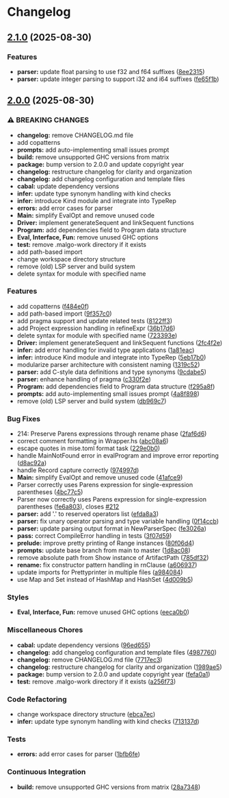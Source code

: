 # Changelog

## [2.1.0](https://github.com/malgo-lang/malgo/compare/v2.0.0...v2.1.0) (2025-08-30)


### Features

* **parser:** update float parsing to use f32 and f64 suffixes ([8ee2315](https://github.com/malgo-lang/malgo/commit/8ee2315ed45af7bf52fbb37dc7d39acb614590c3))
* **parser:** update integer parsing to support i32 and i64 suffixes ([fe65f1b](https://github.com/malgo-lang/malgo/commit/fe65f1bde23f108a80da77a1ac5b6446cacd8c8b))

## [2.0.0](https://github.com/malgo-lang/malgo/compare/v1.0.0...v2.0.0) (2025-08-30)


### ⚠ BREAKING CHANGES

* **changelog:** remove CHANGELOG.md file
* add copatterns
* **prompts:** add auto-implementing small issues prompt
* **build:** remove unsupported GHC versions from matrix
* **package:** bump version to 2.0.0 and update copyright year
* **changelog:** restructure changelog for clarity and organization
* **changelog:** add changelog configuration and template files
* **cabal:** update dependency versions
* **infer:** update type synonym handling with kind checks
* **infer:** introduce Kind module and integrate into TypeRep
* **errors:** add error cases for parser
* **Main:** simplify EvalOpt and remove unused code
* **Driver:** implement generateSequent and linkSequent functions
* **Program:** add dependencies field to Program data structure
* **Eval, Interface, Fun:** remove unused GHC options
* **test:** remove .malgo-work directory if it exists
* add path-based import
* change workspace directory structure
* remove (old) LSP server and build system
* delete syntax for module with specified name

### Features

* add copatterns ([f484e0f](https://github.com/malgo-lang/malgo/commit/f484e0f2f5d65de72af3675a14b3cb90ba61167a))
* add path-based import ([9f357c0](https://github.com/malgo-lang/malgo/commit/9f357c0904b4d00515c4795339fcf66124e70a84))
* add pragma support and update related tests ([8122ff3](https://github.com/malgo-lang/malgo/commit/8122ff34b63ca4ce1679cb8a0af18e6c4c2dd5cc))
* add Project expression handling in refineExpr ([36b17d6](https://github.com/malgo-lang/malgo/commit/36b17d6d9b6d3fd9b27f031fc0daca6a56f98cac))
* delete syntax for module with specified name ([723393e](https://github.com/malgo-lang/malgo/commit/723393e3541bae4100c77e47d272837da0d17fd6))
* **Driver:** implement generateSequent and linkSequent functions ([2fc4f2e](https://github.com/malgo-lang/malgo/commit/2fc4f2ecb5bab0278db8555cf3f9193a6c51175e))
* **infer:** add error handling for invalid type applications ([1a81eac](https://github.com/malgo-lang/malgo/commit/1a81eac7016056a88ef82f5fea84790d32a5a63c))
* **infer:** introduce Kind module and integrate into TypeRep ([5eb17b0](https://github.com/malgo-lang/malgo/commit/5eb17b0f87d5ed11558487b7a3ebc3946a955797))
* modularize parser architecture with consistent naming ([1319c52](https://github.com/malgo-lang/malgo/commit/1319c5219f236c83e4b239db22f1bc88cb255ff9))
* **parser:** add C-style data definitions and type synonyms ([9cdabe5](https://github.com/malgo-lang/malgo/commit/9cdabe5d7103fbbba4d3c8eaaf6e8827e463d8a7))
* **parser:** enhance handling of pragma ([c330f2e](https://github.com/malgo-lang/malgo/commit/c330f2edce8b8e7aed8ce111a64ec9a93eeb5702))
* **Program:** add dependencies field to Program data structure ([f295a8f](https://github.com/malgo-lang/malgo/commit/f295a8fd405eb57ee343a4290065a43dc9ca73af))
* **prompts:** add auto-implementing small issues prompt ([4a8f898](https://github.com/malgo-lang/malgo/commit/4a8f898dde2572591cf83cf239a1c42404dcbc80))
* remove (old) LSP server and build system ([db969c7](https://github.com/malgo-lang/malgo/commit/db969c70b191b878f202feb614e0a36836354eaf))


### Bug Fixes

* 214: Preserve Parens expressions through rename phase ([2faf6d6](https://github.com/malgo-lang/malgo/commit/2faf6d6e0ffd564279a0a587eeae9faa6b2fcc59))
* correct comment formatting in Wrapper.hs ([abc08a6](https://github.com/malgo-lang/malgo/commit/abc08a690910bbd452db20641efafb4595578c93))
* escape quotes in mise.toml format task ([229e0b0](https://github.com/malgo-lang/malgo/commit/229e0b0d32e594094f156f2f275dfc99a6508046))
* handle MainNotFound error in evalProgram and improve error reporting ([d8ac92a](https://github.com/malgo-lang/malgo/commit/d8ac92a7a1105af6598fecbdb0b867f9e3b75efa))
* handle Record capture correctly ([974997d](https://github.com/malgo-lang/malgo/commit/974997d81091c99d15899dbdbfd10ce38cb13c84))
* **Main:** simplify EvalOpt and remove unused code ([41afce9](https://github.com/malgo-lang/malgo/commit/41afce90e3a71fbbcd9973777485d8977b9359d4))
* Parser correctly uses Parens expression for single-expression parentheses ([4bc77c5](https://github.com/malgo-lang/malgo/commit/4bc77c5c26ecf03c70445fc730df53809156df20))
* Parser now correctly uses Parens expression for single-expression parentheses ([fe6a803](https://github.com/malgo-lang/malgo/commit/fe6a803e6e3cdc48ad5a66013bf070c61210e379)), closes [#212](https://github.com/malgo-lang/malgo/issues/212)
* **parser:** add '.' to reserved operators list ([efda8a3](https://github.com/malgo-lang/malgo/commit/efda8a3e836de385779d7b401d74087175b36bed))
* **parser:** fix unary operator parsing and type variable handling ([0f14ccb](https://github.com/malgo-lang/malgo/commit/0f14ccb9bb7a95520981ca69de9418e0829035da))
* **parser:** update parsing output format in NewParserSpec ([fe3026a](https://github.com/malgo-lang/malgo/commit/fe3026afa3ca34fa5660e3e1db742dfcf0f0a87a))
* **pass:** correct CompileError handling in tests ([3f07d59](https://github.com/malgo-lang/malgo/commit/3f07d591db4395701c9ba373d5942ef3f22c0a05))
* **prelude:** improve pretty printing of Range instances ([80f06d4](https://github.com/malgo-lang/malgo/commit/80f06d49a3a1789e77c08cba4cd3d4dd38a2376e))
* **prompts:** update base branch from main to master ([1d8ac08](https://github.com/malgo-lang/malgo/commit/1d8ac08440a13a05fe69beada054d1728e4187fc))
* remove absolute path from Show instance of ArtifactPath ([785df32](https://github.com/malgo-lang/malgo/commit/785df3272faddfb1384bbc7601746e39521f202d))
* **rename:** fix constructor pattern handling in rnClause ([a606937](https://github.com/malgo-lang/malgo/commit/a60693744b7d15ae41f38b9b450dd11fc53de401))
* update imports for Prettyprinter in multiple files ([a984084](https://github.com/malgo-lang/malgo/commit/a984084d1db4f65b3e74269e9b2d3a6a1d0fc8d2))
* use Map and Set instead of HashMap and HashSet ([4d009b5](https://github.com/malgo-lang/malgo/commit/4d009b5857761b8844dc9c27566dc2dd7c454d24))


### Styles

* **Eval, Interface, Fun:** remove unused GHC options ([eeca0b0](https://github.com/malgo-lang/malgo/commit/eeca0b0afc8e27913892eaf035d807ba7c653fb7))


### Miscellaneous Chores

* **cabal:** update dependency versions ([96ed655](https://github.com/malgo-lang/malgo/commit/96ed6551776c1e9bd7d345365ae0c9ea06f28cf0))
* **changelog:** add changelog configuration and template files ([4987760](https://github.com/malgo-lang/malgo/commit/49877609756b6e4c58b04a0fffa57aa90fafa137))
* **changelog:** remove CHANGELOG.md file ([7717ec3](https://github.com/malgo-lang/malgo/commit/7717ec3b03804e56e19b0a87c97b2473776cd1b5))
* **changelog:** restructure changelog for clarity and organization ([1989ae5](https://github.com/malgo-lang/malgo/commit/1989ae59594681a133da1e46e6c8c295fff57c25))
* **package:** bump version to 2.0.0 and update copyright year ([fefa0a1](https://github.com/malgo-lang/malgo/commit/fefa0a19dc4f9e7455e518e6b1fc340adfd76eb3))
* **test:** remove .malgo-work directory if it exists ([a256f73](https://github.com/malgo-lang/malgo/commit/a256f73df89a20792820c1aa49f8724a3b9fe332))


### Code Refactoring

* change workspace directory structure ([ebca7ec](https://github.com/malgo-lang/malgo/commit/ebca7ecae41bf3eab6f1e0fad04de9c2f0068150))
* **infer:** update type synonym handling with kind checks ([713137d](https://github.com/malgo-lang/malgo/commit/713137deb772fe46effab59ede6dd9503310b598))


### Tests

* **errors:** add error cases for parser ([1bfb6fe](https://github.com/malgo-lang/malgo/commit/1bfb6fec6b9aff8fe983de44a26232ee8fa69004))


### Continuous Integration

* **build:** remove unsupported GHC versions from matrix ([28a7348](https://github.com/malgo-lang/malgo/commit/28a7348ab8741c3c61add7b62c9c8bba35ebd9d3))
